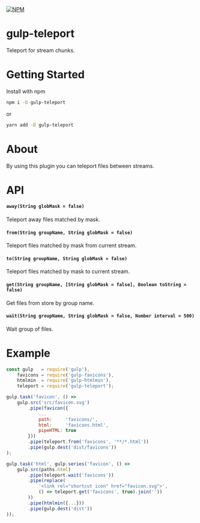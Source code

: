 [![NPM](https://nodei.co/npm/gulp-teleport.png?downloads=true&downloadRank=true&stars=true)](https://nodei.co/npm/gulp-teleport/)

# gulp-teleport

Teleport for stream chunks.

# Getting Started

Install with npm
```bash
npm i -D gulp-teleport
```
or
```bash
yarn add -D gulp-teleport
```

# About

By using this plugin you can teleport files between streams.

# API

#### `away(String globMask = false)`

Teleport away files matched by mask.

#### `from(String groupName, String globMask = false)`

Teleport files matched by mask from current stream.

#### `to(String groupName, String globMask = false)`

Teleport files matched by mask to current stream.

#### `get(String groupName, [String globMask = false], Boolean toString = false)`

Get files from store by group name.

#### `wait(String groupName, String globMask = false, Number interval = 500)`

Wait group of files.

# Example 
```js
const gulp   = require('gulp'),
	favicons = require('gulp-favicons'),
	htmlmin  = require('gulp-htmlmin'),
	teleport = require('gulp-teleport');

gulp.task('favicon', () => 
	gulp.src('src/favicon.svg')
		.pipe(favicon({
			...
			path:     'favicons/',
			html:     'favicons.html',
			pipeHTML: true
		}))
		.pipe(teleport.from('favicons', '**/*.html'))
		.pipe(gulp.dest('dist/favicons'))
);

gulp.task('html', gulp.series('favicon', () =>
	gulp.src(paths.html)
		.pipe(teleport.wait('favicons'))
		.pipe(replace(
			'<link rel="shortcut icon" href="favicon.svg">',
			() => teleport.get('favicons', true).join(''))
		))
		.pipe(htmlmin({...}))
		.pipe(gulp.dest('dist'))
));
```
